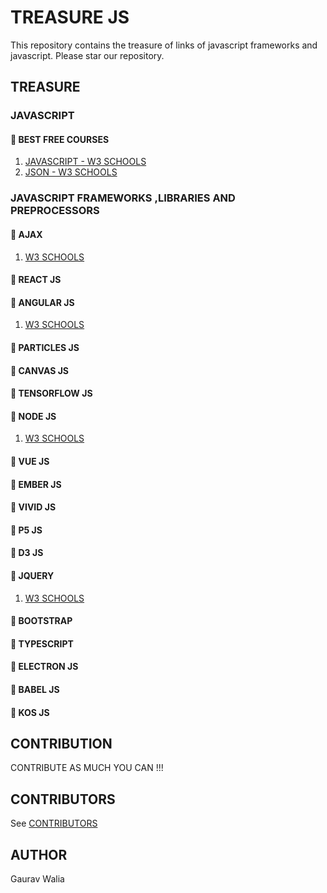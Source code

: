 # TREASURE JS

This repository contains the treasure of links of javascript frameworks and javascript. Please star our repository.

## TREASURE

### JAVASCRIPT

#### :rocket: BEST FREE COURSES

1. [JAVASCRIPT - W3 SCHOOLS](https://www.w3schools.com/js/default.asp)
2. [JSON - W3 SCHOOLS](https://www.w3schools.com/js/js_json_intro.asp)

### JAVASCRIPT FRAMEWORKS ,LIBRARIES AND PREPROCESSORS

#### :rocket: AJAX

1. [W3 SCHOOLS](https://www.w3schools.com/js/js_ajax_intro.asp)

#### :rocket: REACT JS

#### :rocket: ANGULAR JS

1. [W3 SCHOOLS](https://www.w3schools.com/angular/default.asp)

#### :rocket: PARTICLES JS

#### :rocket: CANVAS JS

#### :rocket: TENSORFLOW JS

#### :rocket: NODE JS

1. [W3 SCHOOLS](https://www.w3schools.com/nodejs/default.asp)

#### :rocket: VUE JS

#### :rocket: EMBER JS

#### :rocket: VIVID JS

#### :rocket: P5 JS

#### :rocket: D3 JS

#### :rocket: JQUERY
  
1. [W3 SCHOOLS](https://www.w3schools.com/jquery/default.asp)

#### :rocket: BOOTSTRAP

#### :rocket: TYPESCRIPT

#### :rocket: ELECTRON JS

#### :rocket: BABEL JS

#### :rocket: KOS JS

## CONTRIBUTION

CONTRIBUTE AS MUCH YOU CAN !!!

## CONTRIBUTORS

See [CONTRIBUTORS](CONTRIBUTORS.md)

## AUTHOR

Gaurav Walia
